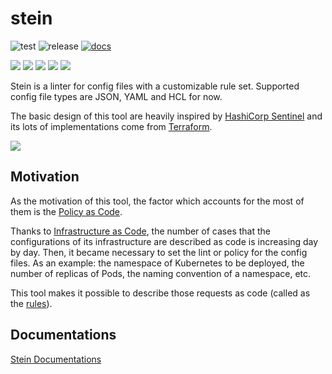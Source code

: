 stein
=====

![test](https://github.com/b4b4r07/stein/workflows/test/badge.svg)
![release](https://github.com/b4b4r07/stein/workflows/release/badge.svg)
[![docs](https://github.com/b4b4r07/stein/workflows/docs/badge.svg)][docs]

[docs]: https://babarot.me/stein

[![][release-badge]][release-link] [![][license-badge]][license-link] [![][report-badge]][report-link] [![][go-version-badge]][go-version-link] [![][website-badge]][website-link]

[release-badge]: https://img.shields.io/github/release/b4b4r07/stein.svg?style=popout
[release-link]:  https://github.com/b4b4r07/stein/releases

[license-badge]: https://img.shields.io/github/license/b4b4r07/stein.svg?style=popout
[license-link]:  https://b4b4r07.mit-license.org

[report-badge]: https://goreportcard.com/badge/github.com/b4b4r07/stein
[report-link]:  https://goreportcard.com/report/github.com/b4b4r07/stein

[go-version-badge]: https://img.shields.io/github/go-mod/go-version/b4b4r07/stein
[go-version-link]:  https://github.com/b4b4r07/stein/blob/master/go.mod

[website-badge]: https://img.shields.io/website?down_color=lightgrey&down_message=donw&up_color=green&up_message=up&url=https%3A%2F%2Fb4b4r07.github.io%2Fstein
[website-link]:  https://b4b4r07.github.io/stein/

Stein is a linter for config files with a customizable rule set.
Supported config file types are JSON, YAML and HCL for now.

The basic design of this tool are heavily inspired by [HashiCorp Sentinel](https://www.hashicorp.com/sentinel) and its lots of implementations come from [Terraform](https://www.terraform.io/).

![](https://user-images.githubusercontent.com/4442708/66107167-8a83f800-e5fa-11e9-9719-f7f03624ee46.png)

## Motivation

As the motivation of this tool, the factor which accounts for the most of them is the [Policy as Code](https://b4b4r07.github.io/stein/concepts/policy-as-code/).

Thanks to [Infrastructure as Code](https://en.wikipedia.org/wiki/Infrastructure_as_code), the number of cases that the configurations of its infrastructure are described as code is increasing day by day.
Then, it became necessary to set the lint or policy for the config files.
As an example: the namespace of Kubernetes to be deployed, the number of replicas of Pods, the naming convention of a namespace, etc.

This tool makes it possible to describe those requests as code (called as the [rules](https://b4b4r07.github.io/stein/configuration/policy/rules/)).

## Documentations

[Stein Documentations](https://b4b4r07.github.io/stein/)
